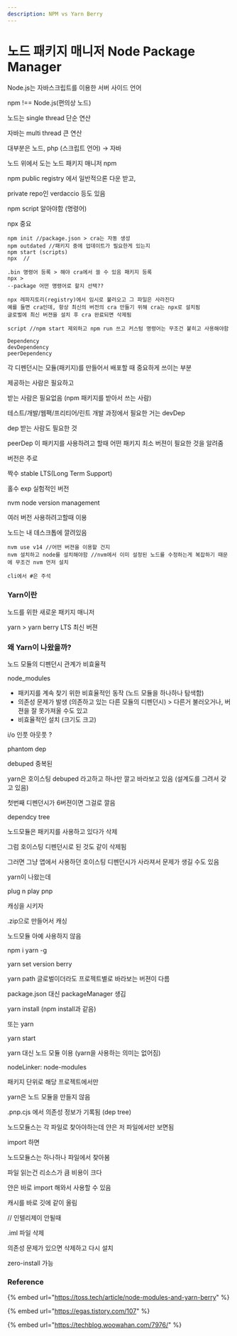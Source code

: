 ```yaml
---
description: NPM vs Yarn Berry
---
```


# 노드 패키지 매니저 Node Package Manager

Node.js는 자바스크립트를 이용한 서버 사이드 언어



npm !== Node.js(편의상 노드)



노드는 single thread 단순 연산

자바는 multi thread 큰 연산



대부분은 노드, php (스크립트 언어) -> 자바



노드 위에서 도는 노드 패키지 매니저 npm



npm public registry 에서 일반적으론 다운 받고,

private  repo인 verdaccio 등도 있음



npm script 알아야함 (명령어)

npx 중요



```
npm init //package.json > cra는 자동 생성
npm outdated //패키지 중에 업데이트가 필요한게 있는지
npm start (scripts)
npx  // 

.bin 명령어 등록 > 해야 cra에서 쓸 수 있음 패키지 등록
npx > 
--package 어떤 명령어로 할지 선택??

npx 레파지토리(registry)에서 임시로 불러오고 그 파일은 사라진다
예를 들면 cra인데, 항상 최신의 버전의 cra 만들기 위해 cra는 npx로 설치됨
글로벌에 최신 버젼을 설치 후 cra 완료되면 삭제됨

script //npm start 제외하고 npm run 쓰고 커스텀 명령어는 무조건 붙히고 사용해야함

```



```
Dependency
devDependency
peerDependency
```

각 디펜던시는 모듈(패키지)를 만들어서 배포할 때 중요하게 쓰이는 부분

제공하는 사람은 필요하고

받는 사람은 필요없음 (npm 패키지를 받아서 쓰는 사람)



테스트/개발/웹팩/프리티어/린트 개발 과정에서 필요한 거는 devDep

dep 받는 사람도 필요한 것

peerDep 이 패키지를 사용하려고 할때 어떤 패키지 최소 버젼이 필요한 것을 알려줌



버전은 주로

짝수 stable LTS(Long Term Support)

홀수 exp 실험적인 버전



nvm node version management

여러 버전 사용하려고할때 이용

노드는 내 데스크톱에 깔려있음

```
nvm use v14 //어떤 버젼을 이용할 건지
nvm 설치하고 node를 설치해야함 //nvm에서 이미 설정된 노드를 수정하는게 복잡하기 때문에 무조건 nvm 먼저 설치

cli에서 #은 주석
```





### Yarn이란

노드를 위한 새로운 패키지 매니저

yarn > yarn berry  LTS 최신 버젼&#x20;



### 왜 Yarn이 나왔을까?

노드 모듈의 디펜던시 관계가 비효율적



node\_modules

* 패키지를 계속 찾기 위한 비효율적인 동작 (노드 모듈을 하나하나 탐색함)
* 의존성 문제가 발생 (의존하고 있는 다른 모듈의 디펜던시) > 다른거 불러오거나, 버젼을 잘 못가져올 수도 있고
* 비효율적인 설치 (크기도 크고)



i/o 인풋 아웃풋 ?&#x20;



phantom dep

debuped 중복된

yarn은 호이스팅 debuped 라고하고 하나만 깔고 바라보고 있음 (설계도를 그려서 갖고 있음)

첫번째 디펜던시가 6버젼이면 그걸로 깔음

dependcy tree



노드모듈은 패키지를 사용하고 있다가 삭제

그럼 호이스팅 디펜던시로 된 것도 같이 삭제됨

그러면 그냥 앱에서 사용하던 호이스팅 디펜던시가 사라져서 문제가 생길 수도 있음



yarn이 나왔는데

plug n play pnp



캐싱을 시키자

.zip으로 만들어서 캐싱

노드모듈  아예 사용하지 않음

npm i yarn -g

yarn set version berry&#x20;

yarn path 글로벌이더라도 프로젝트별로 바라보는 버젼이 다름

package.json 대신 packageManager 생김



yarn install (npm install과 같음)

또는 yarn



yarn start



yarn 대신 노드 모듈 이용 (yarn을 사용하는 의미는 없어짐)

nodeLinker: node-modules



패키지 단위로 해당 프로젝트에서만

yarn은 노드 모듈을 만들지 않음



.pnp.cjs 에서 의존성 정보가 기록됨 (dep tree)

노드모듈스는 각 파일로 찾아야하는데 얀은 저 파일에서만 보면됨



import 하면

노드모듈스는 하나하나 파일에서 찾아봄

파일 읽는건 리소스가 큼 비용이 크다



얀은 바로 import 해와서 사용할 수 있음



캐시를 바로 깃에 같이 올림



// 인텔리제이 안될때

.iml 파일 삭제



의존성 문제가 있으면 삭제하고 다시 설치



zero-install 가능



### Reference

{% embed url="https://toss.tech/article/node-modules-and-yarn-berry" %}

{% embed url="https://egas.tistory.com/107" %}

{% embed url="https://techblog.woowahan.com/7976/" %}

